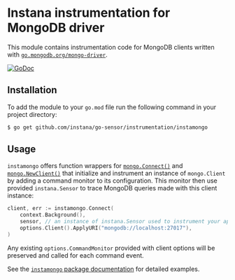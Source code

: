 Instana instrumentation for MongoDB driver
==========================================

This module contains instrumentation code for MongoDB clients written with [`go.mongodb.org/mongo-driver`](https://go.mongodb.org/mongo-driver).

[![GoDoc](https://pkg.go.dev/badge/github.com/instana/go-sensor/instrumentation/instamongo)][godoc]

Installation
------------

To add the module to your `go.mod` file run the following command in your project directory:

```bash
$ go get github.com/instana/go-sensor/instrumentation/instamongo
```

Usage
-----

`instamongo` offers function wrappers for [`mongo.Connect()`][instamongo.Connect] and [`mongo.NewClient()`][instamongo.NewClient]
that initialize and instrument an instance of `mongo.Client` by adding a command monitor to its configuration. This monitor then
use provided `instana.Sensor` to trace MongoDB queries made with this client instance:

```go
client, err := instamongo.Connect(
	context.Background(),
	sensor, // an instance of instana.Sensor used to instrument your application
	options.Client().ApplyURI("mongodb://localhost:27017"),
)
```

Any existing `options.CommandMonitor` provided with client options will be preserved and called for each command event.

See the [`instamongo` package documentation][godoc] for detailed examples.



[godoc]: https://pkg.go.dev/github.com/instana/go-sensor/instrumentation/instamongo
[instamongo.Connect]: https://pkg.go.dev/github.com/instana/go-sensor/instrumentation/instamongo#Connect
[instamongo.NewClient]: https://pkg.go.dev/github.com/instana/go-sensor/instrumentation/instamongo#NewClient

<!---
Mandatory comment section for CI/CD !!
target-pkg-url: go.mongodb.org/mongo-driver
current-version: v1.13.1
--->

